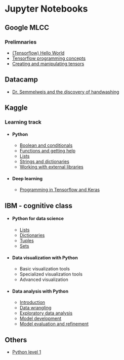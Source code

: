 # Jupyter Notebooks

## Google MLCC

### Prelimnaries
* [(Tensorflow) Hello World](https://nbviewer.jupyter.org/github/p-s-vishnu/Documents/blob/master/Jupyter%20notebook/Google%20MLCC/hello_world.ipynb)
* [Tensorflow programming concepts](https://nbviewer.jupyter.org/github/p-s-vishnu/Documents/blob/master/Jupyter%20notebook/Google%20MLCC/tensorflow_programming_concepts.ipynb)
* [Creating and manipulating tensors](https://github.com/p-s-vishnu/Documents/blob/master/Jupyter%20notebook/Google%20MLCC/creating_and_manipulating_tensors.ipynb)


## Datacamp
* [Dr. Semmelweis and the discovery of handwashing](http://nbviewer.jupyter.org/github/qwertypsv/Documents/blob/master/Jupyter%20notebook/Dr.%20Semmelweis%20and%20the%20discovery%20of%20handwashing/notebook.ipynb)

## Kaggle 

### Learning track

* #### Python
  * [Boolean and conditionals](https://nbviewer.jupyter.org/github/p-s-vishnu/Kaggle/blob/master/Learn/Python/Booleans%20and%20Conditionals.ipynb)
  * [Functions and getting help](https://nbviewer.jupyter.org/github/p-s-vishnu/Kaggle/blob/master/Learn/Python/Functions%20and%20Getting%20Help.ipynb)
  * [Lists](https://nbviewer.jupyter.org/github/p-s-vishnu/Kaggle/blob/master/Learn/Python/Lists.ipynb)
  * [Strings and dictionaries](https://nbviewer.jupyter.org/github/p-s-vishnu/Kaggle/blob/master/Learn/Python/Strings%20and%20dictionaries.ipynb)
  * [Working with external libraries](https://nbviewer.jupyter.org/github/p-s-vishnu/Kaggle/blob/master/Learn/Python/Working%20with%20external%20library.ipynb)
  
* #### Deep learning 
  * [Programming in Tensorflow and Keras](https://nbviewer.jupyter.org/github/p-s-vishnu/Kaggle/blob/master/Learn/Deep%20learning/Programming%20in%20Tensorflow%20and%20Keras.ipynb)

## IBM - cognitive class

* #### Python for data science
  * [Lists](https://nbviewer.jupyter.org/github/p-s-vishnu/Documents/blob/master/Jupyter%20notebook/IBM/python%20for%20data%20science/lists.ipynb)
  * [Dictionaries](https://nbviewer.jupyter.org/github/p-s-vishnu/Documents/blob/master/Jupyter%20notebook/IBM/python%20for%20data%20science/dictionaries.ipynb)
  * [Tuples](https://nbviewer.jupyter.org/github/p-s-vishnu/Documents/blob/master/Jupyter%20notebook/IBM/python%20for%20data%20science/python%20tuples.ipynb)
  * [Sets](https://nbviewer.jupyter.org/github/p-s-vishnu/Documents/blob/master/Jupyter%20notebook/IBM/python%20for%20data%20science/sets.ipynb)
  
* #### Data visualization with Python
  * Basic visualization tools
  * Specialized visualization tools
  * Advanced visualization

* #### Data analysis with Python
  * [Introduction](https://nbviewer.jupyter.org/github/p-s-vishnu/Documents/blob/master/Jupyter%20notebook/IBM/Data%20analysis%20with%20python/DA0101EN-JL-Review-Introduction.ipynb)
  * [Data wrangling](https://nbviewer.jupyter.org/github/p-s-vishnu/Documents/blob/master/Jupyter%20notebook/IBM/Data%20analysis%20with%20python/DA0101EN-JL-Review-Data_Wrangling.ipynb)
  * [Exploratory data analysis](https://nbviewer.jupyter.org/github/p-s-vishnu/Documents/blob/master/Jupyter%20notebook/IBM/Data%20analysis%20with%20python/DA0101EN-JL-Review-Exploratory_Data_Analysis.ipynb)
  * [Model development](https://nbviewer.jupyter.org/github/p-s-vishnu/Documents/blob/master/Jupyter%20notebook/IBM/Data%20analysis%20with%20python/DA0101EN-JL-Review-Model_Development.ipynb)
  * [Model evaluation and refinement](https://nbviewer.jupyter.org/github/p-s-vishnu/Documents/blob/master/Jupyter%20notebook/IBM/Data%20analysis%20with%20python/DA0101EN-JL-Review-Model_Evaluation_and_Refinement_.ipynb)

## Others

* [Python level 1](https://nbviewer.jupyter.org/github/p-s-vishnu/Documents/blob/master/Jupyter%20notebook/SchoolOfAITvm/Python_Level_1.ipynb)